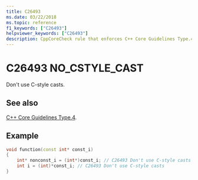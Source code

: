 ```yaml
---
title: C26493
ms.date: 03/22/2018
ms.topic: reference
f1_keywords: ["C26493"]
helpviewer_keywords: ["C26493"]
description: CppCoreCheck rule that enforces C++ Core Guidelines Type.4
---
```

# C26493 NO_CSTYLE_CAST

Don't use C-style casts. 

## See also
[C++ Core Guidelines Type.4](https://github.com/isocpp/CppCoreGuidelines/blob/master/CppCoreGuidelines.md#SS-type).

## Example
```cpp
void function(const int* const_i)
{
    int* nonconst_i = (int*)const_i; // C26493 Don't use C-style casts
    int i = (int)*const_i; // C26493 Don't use C-style casts
}
```
